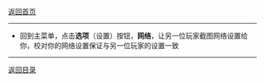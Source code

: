 [返回首页](./Home)


***
- 回到主菜单，点击**选项**（设置）按钮，**网络**，让另一位玩家截图网络设置给你，校对你的网络设置保证与另一位玩家的设置一致






***

[返回目录](./常见问题指南)
